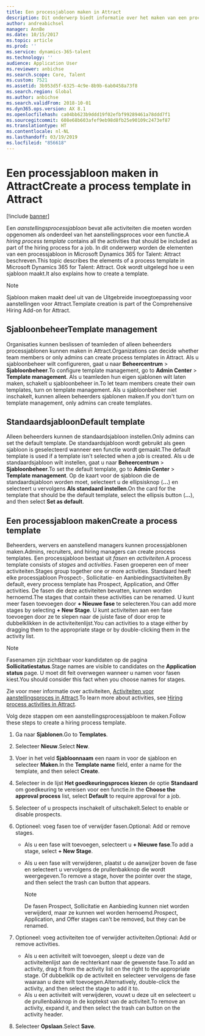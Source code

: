 ```yaml
---
title: Een processjabloon maken in Attract
description: Dit onderwerp biedt informatie over het maken van een processjabloon in Attract.
author: andreabichsel
manager: AnnBe
ms.date: 10/15/2017
ms.topic: article
ms.prod: ''
ms.service: dynamics-365-talent
ms.technology: ''
audience: Application User
ms.reviewer: anbichse
ms.search.scope: Core, Talent
ms.custom: 7521
ms.assetid: 3b953d5f-6325-4c9e-8b9b-6ab0458a73f8
ms.search.region: Global
ms.author: anbichse
ms.search.validFrom: 2018-10-01
ms.dyn365.ops.version: AX 8.1
ms.openlocfilehash: ca04bb623b9ddd19f02efbf99289461a78ddd7f1
ms.sourcegitcommit: 608e68b603afef9eb98d8fb25e90109c2473ef87
ms.translationtype: HT
ms.contentlocale: nl-NL
ms.lasthandoff: 03/19/2019
ms.locfileid: "856618"
---
```

# <a name="create-a-process-template-in-attract"></a><span data-ttu-id="fcc59-103">Een processjabloon maken in Attract</span><span class="sxs-lookup"><span data-stu-id="fcc59-103">Create a process template in Attract</span></span>

[!include [banner](includes/banner.md)]

<span data-ttu-id="fcc59-104">Een *aanstellingsprocessjabloon* bevat alle activiteiten die moeten worden opgenomen als onderdeel van het aanstellingsproces voor een functie.</span><span class="sxs-lookup"><span data-stu-id="fcc59-104">A *hiring process template* contains all the activities that should be included as part of the hiring process for a job.</span></span> <span data-ttu-id="fcc59-105">In dit onderwerp worden de elementen van een processjabloon in Microsoft Dynamics 365 for Talent: Attract beschreven.</span><span class="sxs-lookup"><span data-stu-id="fcc59-105">This topic describes the elements of a process template in Microsoft Dynamics 365 for Talent: Attract.</span></span> <span data-ttu-id="fcc59-106">Ook wordt uitgelegd hoe u een sjabloon maakt.</span><span class="sxs-lookup"><span data-stu-id="fcc59-106">It also explains how to create a template.</span></span>

> [!NOTE]
> <span data-ttu-id="fcc59-107">Sjabloon maken maakt deel uit van de Uitgebreide invoegtoepassing voor aanstellingen voor Attract.</span><span class="sxs-lookup"><span data-stu-id="fcc59-107">Template creation is part of the Comprehensive Hiring Add-on for Attract.</span></span>

## <a name="template-management"></a><span data-ttu-id="fcc59-108">Sjabloonbeheer</span><span class="sxs-lookup"><span data-stu-id="fcc59-108">Template management</span></span>

<span data-ttu-id="fcc59-109">Organisaties kunnen beslissen of teamleden of alleen beheerders processjablonen kunnen maken in Attract.</span><span class="sxs-lookup"><span data-stu-id="fcc59-109">Organizations can decide whether team members or only admins can create process templates in Attract.</span></span> <span data-ttu-id="fcc59-110">Als u sjabloonbeheer wilt configureren, gaat u naar **Beheercentrum** \> **Sjabloonbeheer**.</span><span class="sxs-lookup"><span data-stu-id="fcc59-110">To configure template management, go to **Admin Center** \> **Template management**.</span></span> <span data-ttu-id="fcc59-111">Als u teamleden hun eigen sjablonen wilt laten maken, schakelt u sjabloonbeheer in.</span><span class="sxs-lookup"><span data-stu-id="fcc59-111">To let team members create their own templates, turn on template management.</span></span> <span data-ttu-id="fcc59-112">Als u sjabloonbeheer niet inschakelt, kunnen alleen beheerders sjablonen maken.</span><span class="sxs-lookup"><span data-stu-id="fcc59-112">If you don't turn on template management, only admins can create templates.</span></span>

## <a name="default-template"></a><span data-ttu-id="fcc59-113">Standaardsjabloon</span><span class="sxs-lookup"><span data-stu-id="fcc59-113">Default template</span></span>

<span data-ttu-id="fcc59-114">Alleen beheerders kunnen de standaardsjabloon instellen.</span><span class="sxs-lookup"><span data-stu-id="fcc59-114">Only admins can set the default template.</span></span> <span data-ttu-id="fcc59-115">De standaardsjabloon wordt gebruikt als geen sjabloon is geselecteerd wanneer een functie wordt gemaakt.</span><span class="sxs-lookup"><span data-stu-id="fcc59-115">The default template is used if a template isn't selected when a job is created.</span></span> <span data-ttu-id="fcc59-116">Als u de standaardsjabloon wilt instellen, gaat u naar **Beheercentrum** \> **Sjabloonbeheer**.</span><span class="sxs-lookup"><span data-stu-id="fcc59-116">To set the default template, go to **Admin Center** \> **Template management**.</span></span> <span data-ttu-id="fcc59-117">Op de kaart voor de sjabloon die de standaardsjabloon worden moet, selecteert u de ellipsisknop (**...**) en selecteert u vervolgens **Als standaard instellen**.</span><span class="sxs-lookup"><span data-stu-id="fcc59-117">On the card for the template that should be the default template, select the ellipsis button (**...**), and then select **Set as default**.</span></span>

## <a name="create-a-process-template"></a><span data-ttu-id="fcc59-118">Een processjabloon maken</span><span class="sxs-lookup"><span data-stu-id="fcc59-118">Create a process template</span></span>

<span data-ttu-id="fcc59-119">Beheerders, wervers en aanstellend managers kunnen processjablonen maken.</span><span class="sxs-lookup"><span data-stu-id="fcc59-119">Admins, recruiters, and hiring managers can create process templates.</span></span> <span data-ttu-id="fcc59-120">Een processjabloon bestaat uit *fasen* en *activiteiten*.</span><span class="sxs-lookup"><span data-stu-id="fcc59-120">A process template consists of *stages* and *activities*.</span></span> <span data-ttu-id="fcc59-121">Fasen groeperen een of meer activiteiten.</span><span class="sxs-lookup"><span data-stu-id="fcc59-121">Stages group together one or more activities.</span></span> <span data-ttu-id="fcc59-122">Standaard heeft elke processjabloon Prospect-, Sollicitatie- en Aanbiedingsactiviteiten.</span><span class="sxs-lookup"><span data-stu-id="fcc59-122">By default, every process template has Prospect, Application, and Offer activities.</span></span> <span data-ttu-id="fcc59-123">De fasen die deze activiteiten bevatten, kunnen worden hernoemd.</span><span class="sxs-lookup"><span data-stu-id="fcc59-123">The stages that contain these activities can be renamed.</span></span> <span data-ttu-id="fcc59-124">U kunt meer fasen toevoegen door **+ Nieuwe fase** te selecteren.</span><span class="sxs-lookup"><span data-stu-id="fcc59-124">You can add more stages by selecting **+ New Stage**.</span></span> <span data-ttu-id="fcc59-125">U kunt activiteiten aan een fase toevoegen door ze te slepen naar de juiste fase of door erop te dubbelklikken in de activiteitenlijst.</span><span class="sxs-lookup"><span data-stu-id="fcc59-125">You can activities to a stage either by dragging them to the appropriate stage or by double-clicking them in the activity list.</span></span>

> [!NOTE]
> <span data-ttu-id="fcc59-126">Fasenamen zijn zichtbaar voor kandidaten op de pagina **Sollicitatiestatus**.</span><span class="sxs-lookup"><span data-stu-id="fcc59-126">Stage names are visible to candidates on the **Application status** page.</span></span> <span data-ttu-id="fcc59-127">U moet dit feit overwegen wanneer u namen voor fasen kiest.</span><span class="sxs-lookup"><span data-stu-id="fcc59-127">You should consider this fact when you choose names for stages.</span></span>

<span data-ttu-id="fcc59-128">Zie voor meer informatie over activiteiten, [Activiteiten voor aanstellingsproces in Attract](./activities-attract.md).</span><span class="sxs-lookup"><span data-stu-id="fcc59-128">To learn more about activities, see [Hiring process activities in Attract](./activities-attract.md).</span></span>

<span data-ttu-id="fcc59-129">Volg deze stappen om een aanstellingsprocessjabloon te maken.</span><span class="sxs-lookup"><span data-stu-id="fcc59-129">Follow these steps to create a hiring process template.</span></span>

1. <span data-ttu-id="fcc59-130">Ga naar **Sjablonen**.</span><span class="sxs-lookup"><span data-stu-id="fcc59-130">Go to **Templates**.</span></span>
2. <span data-ttu-id="fcc59-131">Selecteer **Nieuw**.</span><span class="sxs-lookup"><span data-stu-id="fcc59-131">Select **New**.</span></span>
3. <span data-ttu-id="fcc59-132">Voer in het veld **Sjabloonnaam** een naam in voor de sjabloon en selecteer **Maken**.</span><span class="sxs-lookup"><span data-stu-id="fcc59-132">In the **Template name** field, enter a name for the template, and then select **Create**.</span></span>
4. <span data-ttu-id="fcc59-133">Selecteer in de lijst **Het goedkeuringsproces kiezen** de optie **Standaard** om goedkeuring te vereisen voor een functie.</span><span class="sxs-lookup"><span data-stu-id="fcc59-133">In the **Choose the approval process** list, select **Default** to require approval for a job.</span></span>
5. <span data-ttu-id="fcc59-134">Selecteer of u prospects inschakelt of uitschakelt.</span><span class="sxs-lookup"><span data-stu-id="fcc59-134">Select to enable or disable prospects.</span></span>
6. <span data-ttu-id="fcc59-135">Optioneel: voeg fasen toe of verwijder fasen.</span><span class="sxs-lookup"><span data-stu-id="fcc59-135">Optional: Add or remove stages.</span></span>

    - <span data-ttu-id="fcc59-136">Als u een fase wilt toevoegen, selecteert u **+ Nieuwe fase**.</span><span class="sxs-lookup"><span data-stu-id="fcc59-136">To add a stage, select **+ New Stage**.</span></span>
    - <span data-ttu-id="fcc59-137">Als u een fase wilt verwijderen, plaatst u de aanwijzer boven de fase en selecteert u vervolgens de prullenbakknop die wordt weergegeven.</span><span class="sxs-lookup"><span data-stu-id="fcc59-137">To remove a stage, hover the pointer over the stage, and then select the trash can button that appears.</span></span>

        > [!NOTE]
        > <span data-ttu-id="fcc59-138">De fasen Prospect, Sollicitatie en Aanbieding kunnen niet worden verwijderd, maar ze kunnen wel worden hernoemd.</span><span class="sxs-lookup"><span data-stu-id="fcc59-138">Prospect, Application, and Offer stages can't be removed, but they can be renamed.</span></span>

7. <span data-ttu-id="fcc59-139">Optioneel: voeg activiteiten toe of verwijder activiteiten.</span><span class="sxs-lookup"><span data-stu-id="fcc59-139">Optional: Add or remove activities.</span></span>

    - <span data-ttu-id="fcc59-140">Als u een activiteit wilt toevoegen, sleept u deze van de activiteitenlijst aan de rechterkant naar de gewenste fase.</span><span class="sxs-lookup"><span data-stu-id="fcc59-140">To add an activity, drag it from the activity list on the right to the appropriate stage.</span></span> <span data-ttu-id="fcc59-141">Of dubbelklik op de activiteit en selecteer vervolgens de fase waaraan u deze wilt toevoegen.</span><span class="sxs-lookup"><span data-stu-id="fcc59-141">Alternatively, double-click the activity, and then select the stage to add it to.</span></span>
    - <span data-ttu-id="fcc59-142">Als u een activiteit wilt verwijderen, vouwt u deze uit en selecteert u de prullenbakknop in de koptekst van de activiteit.</span><span class="sxs-lookup"><span data-stu-id="fcc59-142">To remove an activity, expand it, and then select the trash can button on the activity header.</span></span>

8. <span data-ttu-id="fcc59-143">Selecteer **Opslaan**.</span><span class="sxs-lookup"><span data-stu-id="fcc59-143">Select **Save**.</span></span>
